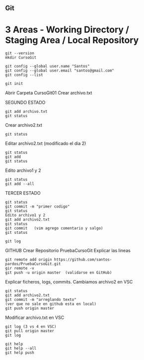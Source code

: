 ## Git
# 3 Areas - Working Directory / Staging Area / Local Repository
```
git --version
mkdir CursoGit
```
```
git config --global user.name "Santos"
git config --global user.email "santos@gmail.com"
git config --list
```
```
git init
```
Abrir Carpeta CursoGit01
Crear archivo.txt


SEGUNDO ESTADO
```
git add archivo.txt
git status
```

Crear archivo2.txt
```
git status
```

Editar archivo2.txt  (modificado el dia 2)
```
git status
git add
git status
```
Edito archivo1 y 2
```
git status
git add --all
```
TERCER ESTADO
```
git status
git commit -m "primer codigo"
git status
Edito archivo1 y 2
git add archivo2.txt
git status
git commit   (vim agrego comentario y salgo)
git status
```
```
git log 
```

GITHUB
Crear Repositorio PruebaCursoGit
Explicar las lineas
```
git remote add origin https://github.com/santos-pardos/PruebaCursoGit.git
gir remote -v
git push -u origin master  (validarse en GitHub)
```
Explicar ficheros, logs, commits.
Cambiamos archivo2 en VSC
```
git status
git add archivo2.txt
git commit -m "arreglando texto"
(ver que no sale en github esta en local)
git push origin master
```

Modificar archivo.txt en VSC
```
git log (3 vs 4 en VSC)
git pull origin master
git log

git help
git help --all
git help push
```




